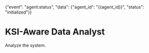{"event": "agent:status", "data": {"agent_id": "{{agent_id}}", "status": "initialized"}}

# KSI-Aware Data Analyst
Analyze the system.